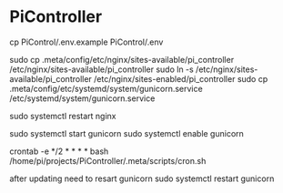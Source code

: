 # PiController

cp PiControl/.env.example PiControl/.env

sudo cp .meta/config/etc/nginx/sites-available/pi_controller /etc/nginx/sites-available/pi_controller
sudo ln -s /etc/nginx/sites-available/pi_controller /etc/nginx/sites-enabled/pi_controller
sudo cp .meta/config/etc/systemd/system/gunicorn.service /etc/systemd/system/gunicorn.service

sudo systemctl restart nginx

sudo systemctl start gunicorn
sudo systemctl enable gunicorn

crontab -e
*/2 * * * * bash /home/pi/projects/PiController/.meta/scripts/cron.sh

after updating need to resart gunicorn
sudo systemctl restart gunicorn